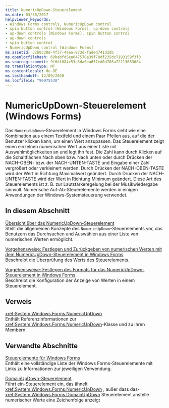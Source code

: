 ```yaml
---
title: NumericUpDown-Steuerelement
ms.date: 03/30/2017
helpviewer_keywords:
- Windows Forms controls, NumericUpDown control
- spin button control [Windows Forms], up-down controls
- up-down controls [Windows Forms], spin button control
- up-down controls
- spin button control
- NumericUpDown control [Windows Forms]
ms.assetid: 32b0c20d-4f37-4aea-873d-faded741d2db
ms.openlocfilehash: 69babfd5ea047570a39f78df235dc7193159f3f0
ms.sourcegitcommit: 9f6df084c53a3da0ea657ed0d708a72213683084
ms.translationtype: MT
ms.contentlocale: de-DE
ms.lasthandoff: 12/09/2020
ms.locfileid: "96975538"
---
```

# <a name="numericupdown-control-windows-forms"></a>NumericUpDown-Steuerelement (Windows Forms)
Das `NumericUpDown`-Steuerelement in Windows Forms sieht wie eine Kombination aus einem Textfeld und einem Paar Pfeilen aus, auf die der Benutzer klicken kann, um einen Wert anzupassen. Das Steuerelement zeigt einen einzelnen numerischen Wert aus einer Liste mit Auswahlmöglichkeiten an und legt ihn fest. Die Zahl kann durch Klicken auf die Schaltflächen Nach oben bzw. Nach unten oder durch Drücken der NACH-OBEN- bzw. der NACH-UNTEN-TASTE und Eingabe einer Zahl vergrößert oder verkleinert werden. Durch Drücken der NACH-OBEN-TASTE wird der Wert in Richtung Maximalwert geändert. Durch Drücken der NACH-UNTEN-TASTE wird der Wert in Richtung Minimum geändert. Diese Art des Steuerelements ist z. B. zur Lautstärkeregelung bei der Musikwiedergabe sinnvoll. Numerische Auf-Ab-Steuerelemente werden in einigen Anwendungen der Windows-Systemsteuerung verwendet.  
  
## <a name="in-this-section"></a>In diesem Abschnitt  
 [Übersicht über das NumericUpDown-Steuerelement](numericupdown-control-overview-windows-forms.md)  
 Stellt die allgemeinen Konzepte des `NumericUpDown`-Steuerelements vor, das Benutzern das Durchsuchen und Auswählen aus einer Liste von numerischen Werten ermöglicht.  
  
 [Vorgehensweise: Festlegen und Zurückgeben von numerischen Werten mit dem NumericUpDown-Steuerelement in Windows Forms](set-and-return-numeric-values-with-wf-numericupdown-control.md)  
 Beschreibt die Überprüfung des Werts des Steuerelements.  
  
 [Vorgehensweise: Festlegen des Formats für das NumericUpDown-Steuerelement in Windows Forms](how-to-set-the-format-for-the-windows-forms-numericupdown-control.md)  
 Beschreibt die Konfiguration der Anzeige von Werten in einem Steuerelement.  
  
## <a name="reference"></a>Verweis  
 <xref:System.Windows.Forms.NumericUpDown>  
 Enthält Referenzinformationen zur <xref:System.Windows.Forms.NumericUpDown>-Klasse und zu ihren Membern.  
  
## <a name="related-sections"></a>Verwandte Abschnitte  
 [Steuerelemente für Windows Forms](controls-to-use-on-windows-forms.md)  
 Enthält eine vollständige Liste der Windows Forms-Steuerelemente mit Links zu Informationen zur jeweiligen Verwendung.  
  
 [DomainUpDown-Steuerelement](domainupdown-control-windows-forms.md)  
 Führt ein-Steuerelement ein, das ähnelt <xref:System.Windows.Forms.NumericUpDown> , außer dass das- <xref:System.Windows.Forms.DomainUpDown> Steuerelement anstelle numerischer Werte eine Zeichenfolge anzeigt
